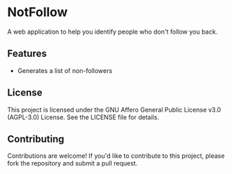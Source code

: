 # NotFollow

A web application to help you identify people who don't follow you back.

## Features

- Generates a list of non-followers

## License

This project is licensed under the GNU Affero General Public License v3.0 (AGPL-3.0) License. See the LICENSE file for details.

## Contributing

Contributions are welcome! If you'd like to contribute to this project, please fork the repository and submit a pull request.
